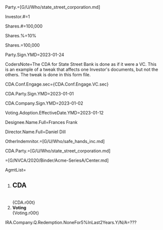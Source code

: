 Party.=[G/U/Who/state_street_corporation.md]

Investor.#=1

Shares.#=100,000

Shares.%=10%

Shares.$=$100,000

Party.Sign.YMD=2023-01-24

CodersNote=The CDA for State Street Bank is done as if it were a VC. This is an example of a tweak that affects one Investor's documents, but not the others. The tweak is done in this form file.

CDA.Conf.Engage.sec=<span class='select'>{CDA.Conf.Engage.VC.sec}</span>

CDA.Party.Sign.YMD=2023-01-01

CDA.Company.Sign.YMD=2023-01-02

Voting.Adoption.EffectiveDate.YMD=2023-01-12

Designee.Name.Full=Frances Frank

Director.Name.Full=Daniel Dill

OtherIndemnitor.=[G/U/Who/safe_hands_inc.md]

CDA.Party.=[G/U/Who/state_street_corporation.md]

=[G/NVCA/2020/Binder/Acme-SeriesA/Center.md]

AgmtList=<ol><li><h2>CDA</h2><br> {CDA.r00t}<br> </li><li><b>Voting</b><br>{Voting.r00t}</li></ol>

IRA.Company.Q.Redemption.NoneFor5%InLast2Years.Y/N/A=???
